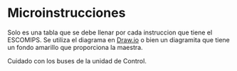 # Microinstrucciones

Solo es una tabla que se debe llenar por cada instruccion que tiene el ESCOMIPS.
Se utiliza el diagrama en [Draw.io](https://app.diagrams.net/) o bien un diagramita que tiene un fondo amarillo que
proporciona la maestra.

Cuidado con los buses de la unidad de Control.
